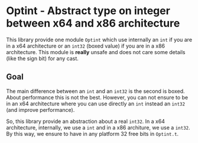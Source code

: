 Optint - Abstract type on integer between x64 and x86 architecture
==================================================================

This library provide one module `Optint` which use internally an `int` if you
are in a x64 architecture or an `int32` (boxed value) if you are in a x86
architecture. This module is __really__ unsafe and does not care some details
(like the sign bit) for any cast.

## Goal

The main difference between an `int` and an `int32` is the second is boxed.
About performance this is not the best. However, you can not ensure to be in an
x64 architecture where you can use directly an `int` instead an `int32` (and
improve performance).

So, this library provide an abstraction about a real `int32`. In a x64
architecture, internally, we use a `int` and in a x86 architure, we use a
`int32`. By this way, we ensure to have in any platform 32 free bits in
`Optint.t`.
